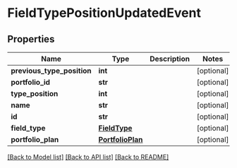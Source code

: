 # FieldTypePositionUpdatedEvent

## Properties
Name | Type | Description | Notes
------------ | ------------- | ------------- | -------------
**previous_type_position** | **int** |  | [optional] 
**portfolio_id** | **str** |  | [optional] 
**type_position** | **int** |  | [optional] 
**name** | **str** |  | [optional] 
**id** | **str** |  | [optional] 
**field_type** | [**FieldType**](FieldType.md) |  | [optional] 
**portfolio_plan** | [**PortfolioPlan**](PortfolioPlan.md) |  | [optional] 

[[Back to Model list]](../README.md#documentation-for-models) [[Back to API list]](../README.md#documentation-for-api-endpoints) [[Back to README]](../README.md)


